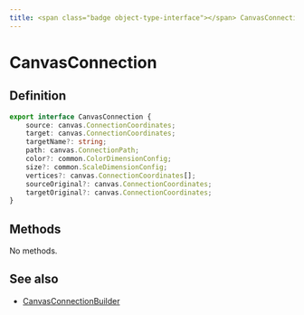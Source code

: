 ```yaml
---
title: <span class="badge object-type-interface"></span> CanvasConnection
---
```

# <span class="badge object-type-interface"></span> CanvasConnection

## Definition

```typescript
export interface CanvasConnection {
	source: canvas.ConnectionCoordinates;
	target: canvas.ConnectionCoordinates;
	targetName?: string;
	path: canvas.ConnectionPath;
	color?: common.ColorDimensionConfig;
	size?: common.ScaleDimensionConfig;
	vertices?: canvas.ConnectionCoordinates[];
	sourceOriginal?: canvas.ConnectionCoordinates;
	targetOriginal?: canvas.ConnectionCoordinates;
}

```
## Methods

No methods.
## See also

 * <span class="badge builder"></span> [CanvasConnectionBuilder](./builder-CanvasConnectionBuilder.md)
